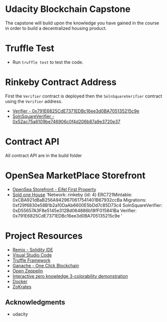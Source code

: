 # Udacity Blockchain Capstone

The capstone will build upon the knowledge you have gained in the course in order to build a decentralized housing product. 

# Truffle Test
- Run `truffle test` to test the code.

# Rinkeby Contract Address
First the `Verifier` contract is deployed then the `SolnSquareVerifier` contract using the `Verifier` address.
- [Verifier - 0x791E6825CdE7371EDBc16ee3d0BA705135215c9e](https://rinkeby.etherscan.io/address/0x791E6825CdE7371EDBc16ee3d0BA705135215c9e])
- [SolnSquareVerifier - 0x52ac75a6109be746906c0f4d206b87a9e3720e37](https://rinkeby.etherscan.io/address/0x52ac75a6109be746906c0f4d206b87a9e3720e37])

# Contract API
All contract API are in the build folder

# OpenSea MarketPlace Storefront
- [OpenSea Storefront - Eifel First Property](https://rinkeby.opensea.io/assets/eifel-first-property-10)
- [Sold one House](https://rinkeby.opensea.io/assets/0x95620d42ffd6224b116966c59864848553871c1e/1)
'Network: rinkeby (id: 4)
  ERC721Mintable: 0xCBA921dBaB256A9429670617541401B67932ccBa
  Migrations: 0xf29f6830e58B1b2a10DaAb6600E5bDd7c85D73c4
  SolnSquareVerifier: 0xD55657A3F8e5145e312Bd064886b18fF015841Ba
  Verifier: 0x791E6825CdE7371EDBc16ee3d0BA705135215c9e
'

# Project Resources

* [Remix - Solidity IDE](https://remix.ethereum.org/)
* [Visual Studio Code](https://code.visualstudio.com/)
* [Truffle Framework](https://truffleframework.com/)
* [Ganache - One Click Blockchain](https://truffleframework.com/ganache)
* [Open Zeppelin ](https://openzeppelin.org/)
* [Interactive zero knowledge 3-colorability demonstration](http://web.mit.edu/~ezyang/Public/graph/svg.html)
* [Docker](https://docs.docker.com/install/)
* [ZoKrates](https://github.com/Zokrates/ZoKrates)

## Acknowledgments
* udacity